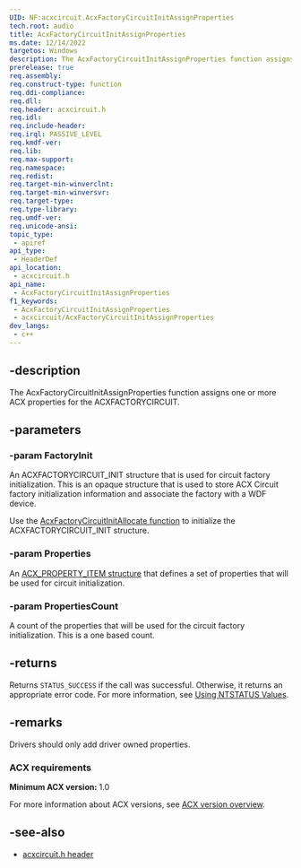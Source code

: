 ```yaml
---
UID: NF:acxcircuit.AcxFactoryCircuitInitAssignProperties
tech.root: audio
title: AcxFactoryCircuitInitAssignProperties
ms.date: 12/14/2022
targetos: Windows
description: The AcxFactoryCircuitInitAssignProperties function assigns one or more ACX properties for the ACXFACTORYCIRCUIT.
prerelease: true
req.assembly: 
req.construct-type: function
req.ddi-compliance: 
req.dll: 
req.header: acxcircuit.h
req.idl: 
req.include-header: 
req.irql: PASSIVE_LEVEL
req.kmdf-ver: 
req.lib: 
req.max-support: 
req.namespace: 
req.redist: 
req.target-min-winverclnt: 
req.target-min-winversvr: 
req.target-type: 
req.type-library: 
req.umdf-ver: 
req.unicode-ansi: 
topic_type:
 - apiref
api_type:
 - HeaderDef
api_location:
 - acxcircuit.h
api_name:
 - AcxFactoryCircuitInitAssignProperties
f1_keywords:
 - AcxFactoryCircuitInitAssignProperties
 - acxcircuit/AcxFactoryCircuitInitAssignProperties
dev_langs:
 - c++
---
```


## -description

The AcxFactoryCircuitInitAssignProperties function assigns one or more ACX properties for the ACXFACTORYCIRCUIT.

## -parameters

### -param FactoryInit

An ACXFACTORYCIRCUIT_INIT structure that is used for circuit factory initialization. This is an opaque structure that is used to store ACX Circuit factory initialization information and associate the factory with a WDF device.

Use the [AcxFactoryCircuitInitAllocate function](nf-acxcircuit-acxfactorycircuitinitallocate.md) to initialize the ACXFACTORYCIRCUIT_INIT structure.

### -param Properties

An [ACX_PROPERTY_ITEM structure](/windows-hardware/drivers/ddi/acxrequest/ns-acxrequest-acx_property_item) that defines a set of properties that will be used for circuit initialization.

### -param PropertiesCount

A count of the properties that will be used for the circuit factory initialization. This is a one based count.

## -returns

Returns `STATUS_SUCCESS` if the call was successful. Otherwise, it returns an appropriate error code. For more information, see [Using NTSTATUS Values](/windows-hardware/drivers/kernel/using-ntstatus-values).

## -remarks

Drivers should only add driver owned properties.

### ACX requirements

**Minimum ACX version:** 1.0

For more information about ACX versions, see [ACX version overview](/windows-hardware/drivers/audio/acx-version-overview).

## -see-also

- [acxcircuit.h header](index.md)
